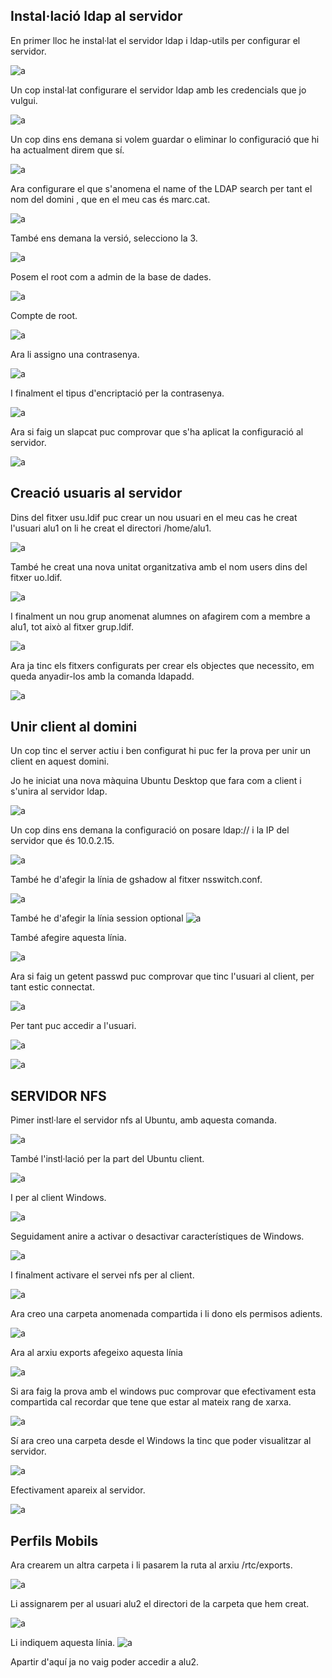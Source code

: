 ## Instal·lació ldap al servidor

En primer lloc he instal·lat el servidor ldap i ldap-utils per configurar el servidor.

![a](./img/ldap.png)

Un cop instal·lat configurare el servidor ldap amb les credencials que jo vulgui.

![a](./img/reconfigure.png)

Un cop dins ens demana si volem guardar o eliminar lo configuració que hi ha actualment direm que sí.

![a](./img/yes.png)

Ara configurare el que s'anomena el name of the LDAP search per tant el nom del domini , que en el meu cas és marc.cat.

![a](./img/domini.png)

També ens demana la versió, selecciono la 3.

![a](./img/versi0o.png)

Posem el root com a admin de la base de dades.

![a](./img/root.png)

Compte de root.

![a](./img/privilegis.png)


Ara li assigno una contrasenya.

![a](./img/contrasenya.png)

I finalment el tipus d'encriptació per la contrasenya.

![a](./img/encrip.png)

Ara si faig un slapcat puc comprovar que s'ha aplicat la configuració al servidor.

![a](./img/slapcat.png)

## Creació usuaris al servidor

Dins del fitxer usu.ldif puc crear un nou usuari en el meu cas he creat l'usuari alu1 on li he creat el directori /home/alu1.

![a](./img/alu1.png)

També he creat una nova unitat organitzativa amb el nom users dins del fitxer uo.ldif.

![a](./img/unitat.png)

I finalment un nou grup anomenat alumnes on afagirem com a membre a alu1, tot això al fitxer grup.ldif.

![a](./img/ldif.png)

Ara ja tinc els fitxers configurats per crear els objectes que necessito, em queda anyadir-los amb la comanda ldapadd.

![a](./img/ldapadd.png)

## Unir client al domini

Un cop tinc el server actiu i ben configurat hi puc fer la prova per unir un client en aquest domini.

Jo he iniciat una nova màquina Ubuntu Desktop que fara com a client i s'unira al servidor ldap.

![a](./img/s3.png)

Un cop dins ens demana la configuració on posare ldap:// i la IP del servidor que és 10.0.2.15.

![a](./img/ldap1.png)

També he d'afegir la línia de gshadow al fitxer nsswitch.conf.

![a](./img/nss.png)


També he d'afegir la línia session optional
![a](./img/session.png)

També afegire aquesta línia.

![a](./img/s3g.png)

Ara si faig un getent passwd puc comprovar que tinc l'usuari al client, per tant estic connectat.

![a](./img/nice.png)

Per tant puc accedir a l'usuari.

![a](./img/alu11.png)

![a](./img/whoami.png)

## SERVIDOR NFS

Pimer instl·lare el servidor nfs al Ubuntu, amb aquesta comanda.

![a](./img/nfs.png)

També l'instl·lació per la part del Ubuntu client.

![a](./img/rpcbind.png)


I per al client Windows.

![a](./img/windows.png)

Seguidament anire a activar o desactivar característiques de Windows.

![a](./img/pas2.png)

I finalment activare el servei nfs per al client.

![a](./img/servei.png)

Ara creo una carpeta anomenada compartida i li dono els permisos adients.

![a](./img/carpetan.png)

Ara al arxiu exports afegeixo aquesta línia 

![a](./img/rs.png)

Si ara faig la prova amb el windows puc comprovar que efectivament esta compartida cal recordar que tene que estar al mateix rang de xarxa.

![a](./img/ww.png)

Sí ara creo una carpeta desde el Windows la tinc que poder visualitzar al servidor.

![a](./img/hola.png)

Efectivament apareix al servidor.

![a](./img/compartida.png)

## Perfils Mobils 


Ara crearem un altra carpeta i li pasarem la ruta al arxiu /rtc/exports.

![a](./img/perfil.png)

Li assignarem per al usuari alu2 el directori de la carpeta que hem creat.

![a](./img/alu2.png)

Li indiquem aquesta línia.
![a](./img/aaa.png)

Apartir d'aquí ja no vaig poder accedir a alu2.